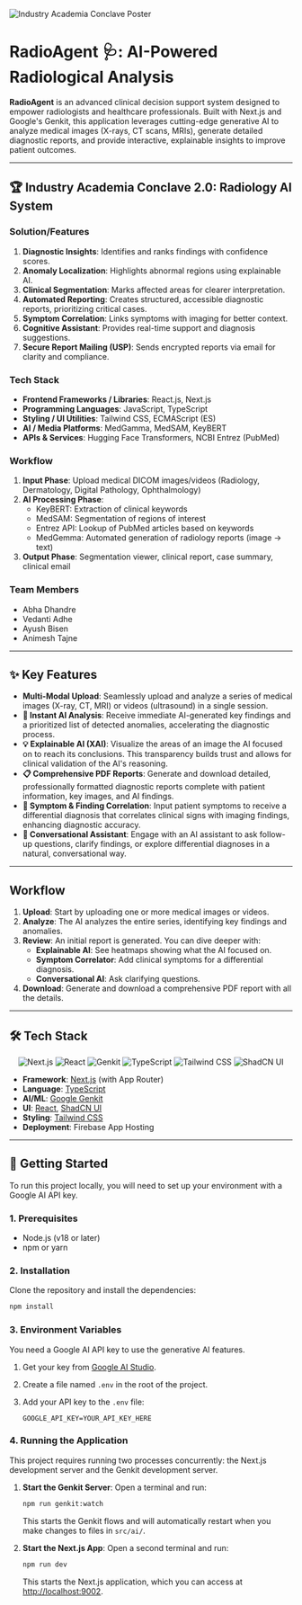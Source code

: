 ![Industry Academia Conclave Poster](/Flower%20Page%20Border%20A3%20Landscape%20Poster.png)

# RadioAgent 🩺: AI-Powered Radiological Analysis

**RadioAgent** is an advanced clinical decision support system designed to empower radiologists and healthcare professionals. Built with Next.js and Google's Genkit, this application leverages cutting-edge generative AI to analyze medical images (X-rays, CT scans, MRIs), generate detailed diagnostic reports, and provide interactive, explainable insights to improve patient outcomes.

---

## 🏆 Industry Academia Conclave 2.0: Radiology AI System

### Solution/Features
1. **Diagnostic Insights**: Identifies and ranks findings with confidence scores.
2. **Anomaly Localization**: Highlights abnormal regions using explainable AI.
3. **Clinical Segmentation**: Marks affected areas for clearer interpretation.
4. **Automated Reporting**: Creates structured, accessible diagnostic reports, prioritizing critical cases.
5. **Symptom Correlation**: Links symptoms with imaging for better context.
6. **Cognitive Assistant**: Provides real-time support and diagnosis suggestions.
7. **Secure Report Mailing (USP)**: Sends encrypted reports via email for clarity and compliance.

### Tech Stack
- **Frontend Frameworks / Libraries**: React.js, Next.js
- **Programming Languages**: JavaScript, TypeScript
- **Styling / UI Utilities**: Tailwind CSS, ECMAScript (ES)
- **AI / Media Platforms**: MedGamma, MedSAM, KeyBERT
- **APIs & Services**: Hugging Face Transformers, NCBI Entrez (PubMed)

### Workflow
1. **Input Phase**: Upload medical DICOM images/videos (Radiology, Dermatology, Digital Pathology, Ophthalmology)
2. **AI Processing Phase**:
   - KeyBERT: Extraction of clinical keywords
   - MedSAM: Segmentation of regions of interest
   - Entrez API: Lookup of PubMed articles based on keywords
   - MedGemma: Automated generation of radiology reports (image → text)
3. **Output Phase**: Segmentation viewer, clinical report, case summary, clinical email

### Team Members
- Abha Dhandre
- Vedanti Adhe
- Ayush Bisen
- Animesh Tajne

---

## ✨ Key Features

- **Multi-Modal Upload**: Seamlessly upload and analyze a series of medical images (X-ray, CT, MRI) or videos (ultrasound) in a single session.
- **🚀 Instant AI Analysis**: Receive immediate AI-generated key findings and a prioritized list of detected anomalies, accelerating the diagnostic process.
- **💡 Explainable AI (XAI)**: Visualize the areas of an image the AI focused on to reach its conclusions. This transparency builds trust and allows for clinical validation of the AI's reasoning.
- **📋 Comprehensive PDF Reports**: Generate and download detailed, professionally formatted diagnostic reports complete with patient information, key images, and AI findings.
- **🔬 Symptom & Finding Correlation**: Input patient symptoms to receive a differential diagnosis that correlates clinical signs with imaging findings, enhancing diagnostic accuracy.
- **🤖 Conversational Assistant**: Engage with an AI assistant to ask follow-up questions, clarify findings, or explore differential diagnoses in a natural, conversational way.

---

## Workflow

1.  **Upload**: Start by uploading one or more medical images or videos.
2.  **Analyze**: The AI analyzes the entire series, identifying key findings and anomalies.
3.  **Review**: An initial report is generated. You can dive deeper with:
    *   **Explainable AI**: See heatmaps showing what the AI focused on.
    *   **Symptom Correlator**: Add clinical symptoms for a differential diagnosis.
    *   **Conversational AI**: Ask clarifying questions.
4.  **Download**: Generate and download a comprehensive PDF report with all the details.

---

## 🛠️ Tech Stack

<p align="center">
  <img src="https://img.shields.io/badge/Next.js-000000?style=for-the-badge&logo=nextdotjs&logoColor=white" alt="Next.js"/>
  <img src="https://img.shields.io/badge/React-20232A?style=for-the-badge&logo=react&logoColor=61DAFB" alt="React"/>
  <img src="https://img.shields.io/badge/Genkit-4285F4?style=for-the-badge&logo=google&logoColor=white" alt="Genkit"/>
  <img src="https://img.shields.io/badge/TypeScript-3178C6?style=for-the-badge&logo=typescript&logoColor=white" alt="TypeScript"/>
  <img src="https://img.shields.io/badge/Tailwind_CSS-38B2AC?style=for-the-badge&logo=tailwind-css&logoColor=white" alt="Tailwind CSS"/>
  <img src="https://img.shields.io/badge/ShadCN_UI-000000?style=for-the-badge&logo=shadcn-ui&logoColor=white" alt="ShadCN UI"/>
</p>

- **Framework**: [Next.js](https://nextjs.org/) (with App Router)
- **Language**: [TypeScript](https://www.typescriptlang.org/)
- **AI/ML**: [Google Genkit](https://firebase.google.com/docs/genkit)
- **UI**: [React](https://react.dev/), [ShadCN UI](https://ui.shadcn.com/)
- **Styling**: [Tailwind CSS](https://tailwindcss.com/)
- **Deployment**: Firebase App Hosting

---

## 🚀 Getting Started

To run this project locally, you will need to set up your environment with a Google AI API key.

### 1. Prerequisites

- Node.js (v18 or later)
- npm or yarn

### 2. Installation

Clone the repository and install the dependencies:

```bash
npm install
```

### 3. Environment Variables

You need a Google AI API key to use the generative AI features.

1.  Get your key from [Google AI Studio](https://aistudio.google.com/app/apikey).
2.  Create a file named `.env` in the root of the project.
3.  Add your API key to the `.env` file:

    ```
    GOOGLE_API_KEY=YOUR_API_KEY_HERE
    ```

### 4. Running the Application

This project requires running two processes concurrently: the Next.js development server and the Genkit development server.

1.  **Start the Genkit Server**:
    Open a terminal and run:
    ```bash
    npm run genkit:watch
    ```
    This starts the Genkit flows and will automatically restart when you make changes to files in `src/ai/`.

2.  **Start the Next.js App**:
    Open a second terminal and run:
    ```bash
    npm run dev
    ```
    This starts the Next.js application, which you can access at [http://localhost:9002](http://localhost:9002).
